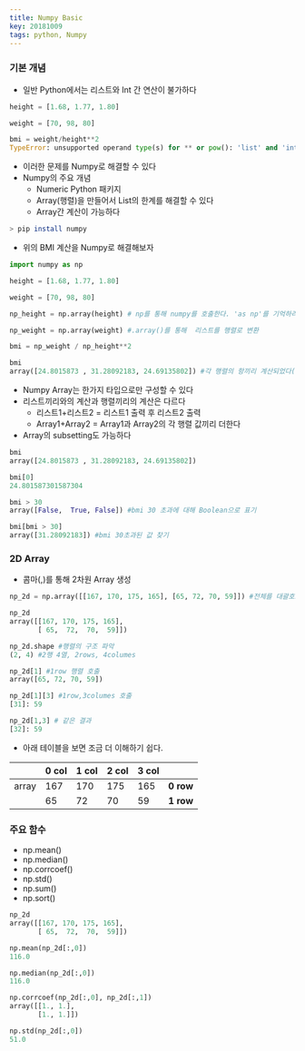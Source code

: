```yaml
---
title: Numpy Basic
key: 20181009
tags: python, Numpy
---
```


### 기본 개념
- 일반 Python에서는 리스트와 Int 간 연산이 불가하다

~~~python
height = [1.68, 1.77, 1.80]

weight = [70, 98, 80]

bmi = weight/height**2
TypeError: unsupported operand type(s) for ** or pow(): 'list' and 'int'
~~~

- 이러한 문제를 Numpy로 해결할 수 있다
- Numpy의 주요 개념
  - Numeric Python 패키지
  - Array(행렬)을 만들어서 List의 한계를 해결할 수 있다
  - Array간 계산이 가능하다

~~~bash
> pip install numpy
~~~

- 위의 BMI 계산을 Numpy로 해결해보자

~~~python
import numpy as np

height = [1.68, 1.77, 1.80]

weight = [70, 98, 80]

np_height = np.array(height) # np를 통해 numpy를 호출한다. 'as np'를 기억하라

np_weight = np.array(weight) #.array()를 통해  리스트를 행렬로 변환

bmi = np_weight / np_height**2

bmi
array([24.8015873 , 31.28092183, 24.69135802]) #각 행렬의 항끼리 계산되었다(1.68/70**2, 1.77/98**2, 1.80/80**2)
~~~

- Numpy Array는 한가지 타입으로만 구성할 수 있다
- 리스트끼리와의 계산과 행렬끼리의 계산은 다르다
  - 리스트1+리스트2 = 리스트1 출력 후 리스트2 출력
  - Array1+Array2 = Array1과 Array2의 각 행렬 값끼리 더한다
- Array의 subsetting도 가능하다

~~~python
bmi
array([24.8015873 , 31.28092183, 24.69135802])

bmi[0]
24.801587301587304

bmi > 30
array([False,  True, False]) #bmi 30 초과에 대해 Boolean으로 표기

bmi[bmi > 30]
array([31.28092183]) #bmi 30초과된 값 찾기
~~~

### 2D Array
- 콤마(,)를 통해 2차원 Array 생성

~~~python
np_2d = np.array([[167, 170, 175, 165], [65, 72, 70, 59]]) #전체를 대괄호로 싸고 각 차원별 리스트도 대괄호로 싸야한다

np_2d
array([[167, 170, 175, 165],
       [ 65,  72,  70,  59]])

np_2d.shape #행렬의 구조 파악
(2, 4) #2행 4열, 2rows, 4columes

np_2d[1] #1row 행렬 호출
array([65, 72, 70, 59])

np_2d[1][3] #1row,3columes 호출
[31]: 59

np_2d[1,3] # 같은 결과
[32]: 59

~~~
- 아래 테이블을 보면 조금 더 이해하기 쉽다.

| |0 col|1 col|2 col|3 col| |
|---|---|---|---|---|---|
array|167|170|175|165|**0 row**|
  ||65|72|70|59|**1 row**|

### 주요 함수
- np.mean()
- np.median()
- np.corrcoef()
- np.std()
- np.sum()
- np.sort()

~~~python
np_2d
array([[167, 170, 175, 165],
       [ 65,  72,  70,  59]])

np.mean(np_2d[:,0])
116.0

np.median(np_2d[:,0])
116.0

np.corrcoef(np_2d[:,0], np_2d[:,1])
array([[1., 1.],
       [1., 1.]])

np.std(np_2d[:,0])
51.0
~~~
